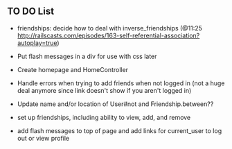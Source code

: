 ## TO DO List
* friendships: decide how to deal with inverse_friendships (@11:25 http://railscasts.com/episodes/163-self-referential-association?autoplay=true)
* Put flash messages in a div for use with css later
* Create homepage and HomeController
* Handle errors when trying to add friends when not logged in (not a huge deal anymore since link doesn't show if you aren't logged in)
* Update name and/or location of User#not and Friendship.between??

* set up friendships, including ability to view, add, and remove
* add flash messages to top of page and add links for current_user to log out or view profile

